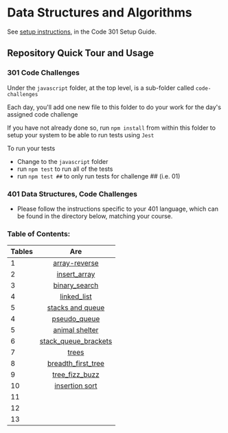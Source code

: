 # Data Structures and Algorithms

See [setup instructions](https://codefellows.github.io/setup-guide/code-301/3-code-challenges), in the Code 301 Setup Guide.

## Repository Quick Tour and Usage

### 301 Code Challenges

Under the `javascript` folder, at the top level, is a sub-folder called `code-challenges`

Each day, you'll add one new file to this folder to do your work for the day's assigned code challenge

If you have not already done so, run `npm install` from within this folder to setup your system to be able to run tests using `Jest`

To run your tests

- Change to the `javascript` folder
- run `npm test` to run all of the tests
- run `npm test ##` to only run tests for challenge ## (i.e. 01)

### 401 Data Structures, Code Challenges

- Please follow the instructions specific to your 401 language, which can be found in the directory below, matching your course.


### Table of Contents:


| Tables   |      Are      |  
|----------|:-------------:|
|1 |  [array-reverse](python/challenges/array-reverse/README.md) | 
|2 |  [insert_array](python/challenges/insert_array/README.md)      |
| 3 |  [binary_search](python/challenges/array_binary_search/README.md)|
| 4 |  [linked_list](python/challenges/linked_list/README.MD)|
| 5 |  [stacks and queue](https://github.com/ashrf288/data-structures-and-algorithms/blob/main/python/README.md)  |
| 4 | [pseudo_queue](python/challenges/pseudo_queue/README.md) |   
| 5 | [animal shelter](python/challenges/AnimalShelter/README.md) |   
| 6 | [stack_queue_brackets](python/challenges/stack_queue_brackets/README.md) |   
| 7 | [trees](python/challenges/trees/README.md) |   
| 8 | [breadth_first_tree](https://github.com/ashrf288/data-structures-and-algorithms/blob/main/python/challenges/tree_breadth_first/README.md) |   
| 9 |  [tree_fizz_buzz](python/challenges/tree_fizz_buzz/README.md)  |   
| 10 | [insertion sort](python/challenges/insertion_sort/README.md) |   
| 11 |  |   
| 12 |  |   
| 13 |  |   
